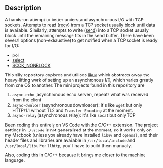 ## Description

A hands-on attempt to better understand asynchronous I/O with TCP sockets. Attempts to read ([recv](https://man7.org/linux/man-pages/man2/recv.2.html)) from a TCP socket usually block until data is available. Similarly, attempts to write ([send](https://man7.org/linux/man-pages/man2/send.2.html)) into a TCP socket usually block until the remaining message fits in the send buffer. There have been several options (non-exhaustive) to get notified when a TCP socket is ready for I/O:

* [poll](https://man7.org/linux/man-pages/man2/poll.2.html)
* [select](https://man7.org/linux/man-pages/man2/select.2.html)
* [SOCK_NONBLOCK](https://man7.org/linux/man-pages/man2/socket.2.html)

This silly repository explores and utilises [libuv](https://github.com/libuv/libuv) which abstracts away the heavy-lifting work of setting up an asynchronous I/O, which varies greatly from one OS to another. The mini projects found in this repository are:

1. `async-echo` (asynchronous echo server), repeats what was received from the client
2. `async-dwnlder` (asynchronous downloader): it's like `wget` but only HTTP/1.1 without TLS and `Transfer-Encoding` at the moment.
3. `async-relay` (asynchronous relay): it's like `socat` but only TCP

Been coding this entirely on VS Code with the C/C++ extension. The project settings in `./vscode` is not generalised at the moment, so it works only on my Macbook (unless you already have installed `libuv` and `openssl`, and their header files and libraries are available in `/usr/local/include` and `/usr/local/lib`). For `llhttp`, you'll have to build them manually.

Also, coding this in C/C++ because it brings me closer to the machine language.
